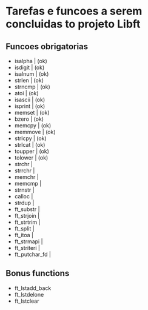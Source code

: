 

# Tarefas e funcoes a serem concluidas to projeto Libft

## Funcoes obrigatorias

- isalpha       | (ok) 
- isdigit       | (ok)
- isalnum       | (ok)  
- strlen        | (ok) 
- strncmp       | (ok) 
- atoi          | (ok)
- isascii       | (ok)
- isprint       | (ok)
- memset        | (ok)
- bzero         | (ok)
- memcpy        | (ok)
- memmove       | (ok)
- strlcpy       | (ok)
- strlcat       | (ok)
- toupper       | (ok)
- tolower       | (ok)
- strchr        |
- strrchr       |
- memchr        |
- memcmp        |
- strnstr       |
- calloc        |
- strdup        |
- ft_substr     |
- ft_strjoin    |
- ft_strtrim    |
- ft_split      |
- ft_itoa       |
- ft_strmapi    |
- ft_striteri   |
- ft_putchar_fd |

## Bonus functions

- ft_lstadd_back
- ft_lstdelone
- ft_lstclear

